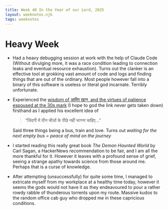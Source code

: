 ```yaml
---
title: Week 40 In the Year of our Lord, 2025
layout: weeknotes.njk
tags: weeknotes
---
```


# Heavy Week

-   Had a heavy debugging session at work with the help of Claude Code (Without divulging more, it was a race condition leading to connection leaks and eventual resource exhaustion). Turns out the clanker is an effective tool at grokking vast amount of code and logs and finding things that are out of the ordinary. Most people however fall into a binary of this software is useless or literal god incarnate. Terribly unfortunate.

-   Experienced the [wisdom of <span lang="hi">आमिर खान</span>, and the virtues of patience espoused at the 30s mark](https://www.youtube.com/watch?v=VUOII0oyfe8) (I hope to god the link never gets taken down) firsthand as I applied his excellent idea of

    > <span lang="hi">“ज़िंदगी में तीन चीज़ों के पीछे नहीं भागना चाहिए...”</span>

    Said three things being a bus, train and love. Turns out _waiting for the next empty bus = peace of mind on the journey_

-   I started reading this really great book _The Demon Haunted World_ by Carl Sagan, a HackerNews recommendation to be fair, and I am all the more thankful for it. However it leaves with a profound sense of grief, seeing a strange apathy towards science from those around me. Perhaps that is a curse of knowledge.

-   After attempting (unsuccessfully) for quite some time, I managed to extricate myself from my workplace at a healthy time today, however it seems the gods would not have it as they endeavoured to pour a rather rowdy rabble of thunderous torrents upon my route. Massive kudos to the random office cab guy who dropped me in these capricious conditions.
